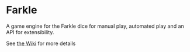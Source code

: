 Farkle
======

A game engine for the Farkle dice for manual play, automated play and an API for extensibility.

See [the Wiki](https://github.com/BangorDevelopers/Farkle/wiki) for more details